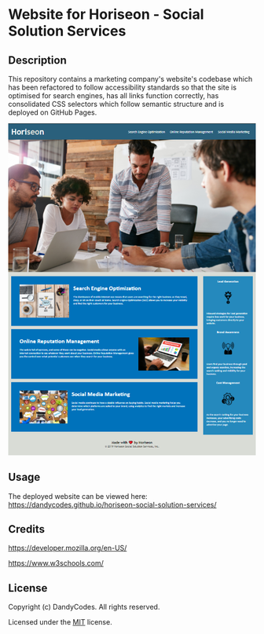 # Website for Horiseon - Social Solution Services
## Description
This repository contains a marketing company's website's codebase which has been refactored to follow accessibility standards so that the site is optimised for search engines, has all links function correctly, has consolidated CSS selectors which follow semantic structure and is deployed on GitHub Pages.

![a screenshot of the deployed website](/assets/images/screenshot.png)
## Usage
The deployed website can be viewed here: https://dandycodes.github.io/horiseon-social-solution-services/
## Credits
https://developer.mozilla.org/en-US/

https://www.w3schools.com/
## License
Copyright (c) DandyCodes. All rights reserved.

Licensed under the [MIT](LICENSE.txt) license.
